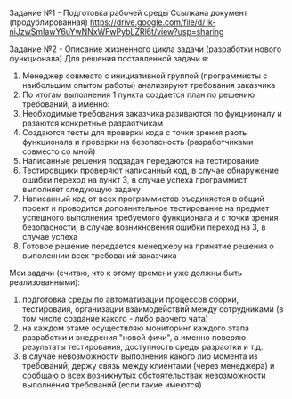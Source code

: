 Задание №1 - Подготовка рабочей среды
Ссылкана документ (продублированная)
https://drive.google.com/file/d/1k-niJzwSmIawY6uYwNNxWFwPybLZRl6t/view?usp=sharing



Задание №2 - Описание жизненного цикла задачи (разработки нового функционала)
Для решения поставленной задачи я:
1) Менеджер совместо с инициативной группой (программисты с наибольшим опытом работы) анализируют требования заказчика
2) По итогам выполнения 1 пункта создается план по решению требований, а именно:
3) Необходимые требования заказчика разиваются по фукцнионалу и разаются конкретные разраотчикам
4) Создаются тесты для проверки кода с точки зрения раоты функционала и проверки на безопасность (разработчиками совместо со мной)
5) Написанные решения подзадач передаются на тестирование
6) Тестировщики проверяют написанный код, в случае обнаружение ошибки переход на пункт 3, в случае успеха программист выполняет следующую задачу
7) Написанный код от всех программистов оъединяется в общий проект и проводится дополнительное тестирование на предмет успешного выполнения требуемого функционала и с точки зрения безопасности, в случае возникновения ошибки переход на 3, в случае успеха
8) Готовое решение передается менеджеру на принятие решения о выполеннии всех требований заказчика

Мои задачи (считаю, что к этому времени уже должны быть реализованными):
1) подготовка среды по автоматизации процессов сборки, тестироваия, организации взаимодействий между сотрудниками (в том числе создание какого - либо раочего чата)
2) на каждом этаме осуществляю мониторинг каждого этапа разработки и внедрения "новой фичи", а именно поверяю результаты тестирования, доступность среды разраотки и т.д.
3) в случае невозможности выполнения какого лио момента из требований, держу связь между клиентами (через менеджера) и сообщаю о всех возникнутых обстоятельствах невозможности выполнения требований (если такие имеются)
